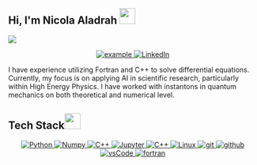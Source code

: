 ## Hi, I'm Nicola Aladrah <img src = "https://raw.githubusercontent.com/MartinHeinz/MartinHeinz/master/wave.gif" width = 32px height = 32px>

<p>
  <a href="https://github.com/DenverCoder1/readme-typing-svg"><img src="https://readme-typing-svg.herokuapp.com?&font=IBM+Plex+Sans&color=abcdef&size=20&lines=Welcome+to+my+GitHub+Profile!;I'm+a+Theoretical+Physicist;I+am+also+HPC+specialist+by+training" /></a>
</p>

<p align ="center">
  <a href="mailto:niccolo1996.na@gmail.com?subject=Feedback%20From%20Github&body=Hello," target="_blank">
    <img src="https://img.shields.io/badge/Email-D14836?style=for-the-badge&logo=gmail&logoColor=white" alt="example"/>
  </a>
   <a href="https://www.linkedin.com/in/nicola-aladrah-76a460280/" target="_blank">
    <img alt="LinkedIn" src="https://img.shields.io/badge/LinkedIn-0077B5?style=for-the-badge&logo=linkedin&logoColor=white">
  </a>   
  </p>

<p>
I have experience utilizing Fortran and C++ to solve differential equations. Currently, my focus is on applying AI in scientific research, particularly within High Energy Physics.
I have worked with instantons in quantum mechanics on both theoretical and numerical level.
<p>

## Tech Stack<img src = "https://media2.giphy.com/media/QssGEmpkyEOhBCb7e1/giphy.gif?cid=ecf05e47a0n3gi1bfqntqmob8g9aid1oyj2wr3ds3mg700bl&rid=giphy.gif" width = 32px> 

<p align="center">
  <a href="https://www.python.org" target="_blank">
    <img alt="Python" src="https://img.shields.io/badge/Python-3776AB?style=for-the-badge&logo=python&logoColor=white">
  </a>

   <a href="https://numpy.org/" target="_blank">
    <img alt="Numpy" src="https://img.shields.io/badge/Numpy-777BB4?style=for-the-badge&logo=numpy&logoColor=white">
  </a>

  <a href="https://matplotlib.org/" target="_blank">
    <img alt="C++" src="https://img.shields.io/badge/MATPLOTLIB-32ABFF.svg?style=for-the-badge&logo=python&logoColor=white">
  </a>
  
  <a href="https://www.wolfram.com/mathematica/" target="_blank">
    <img alt="Jupyter" src="https://img.shields.io/badge/MATHEMATICA-900051.svg?&style=for-the-badge&logo=wolframmathematica&logoColor=white">
  </a>
  
  <a href="https://cplusplus.com/" target="_blank">
    <img alt="C++" src="https://img.shields.io/badge/C%2B%2B-FF0000.svg?style=for-the-badge&logo=cplusplus&logoColor=white">
  </a>
  
  <a href="https://www.linux.org/" target="_blank">
    <img alt="Linux" src="https://img.shields.io/badge/LINUX-000000.svg?style=for-the-badge&logo=linux&logoColor=white">
  </a>
  
  <a href="https://git-scm.com/" target="_blank">
    <img src="https://img.shields.io/badge/git-F05032.svg?style=for-the-badge&logo=git&logoColor=white"
      alt="git"/>
  </a>
  <a href="https://github.com/Jh0mpis" target="_blank">
    <img src="https://img.shields.io/badge/github-181717.svg?style=for-the-badge&logo=github&logoColor=white" alt="github" />
  </a>
  <a href="https://code.visualstudio.com/" target="_blank">
    <img src="https://img.shields.io/badge/vscode-007ACC.svg?style=for-the-badge&logo=visualstudiocode&logoColor=white" alt="vsCode"/> 
  </a>
  
  </a>
  <a href="https://fortran-lang.org/" target="_blank">
    <img src="https://img.shields.io/badge/Fortran-734F96?logo=fortran&logoColor=fff" alt="fortran"/>
  </a>
</p>

